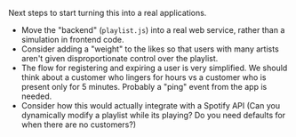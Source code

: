 Next steps to start turning this into a real applications.

- Move the "backend" (`playlist.js`) into a real web service, rather than a simulation in frontend code.
- Consider adding a "weight" to the likes so that users with many artists aren't given disproportionate control over the playlist.
- The flow for registering and expiring a user is very simplified. We should think about a customer who lingers for hours vs a customer who is present only for 5 minutes. Probably a "ping" event from the app is needed.
- Consider how this would actually integrate with a Spotify API (Can you dynamically modify a playlist while its playing? Do you need defaults for when there are no customers?)
